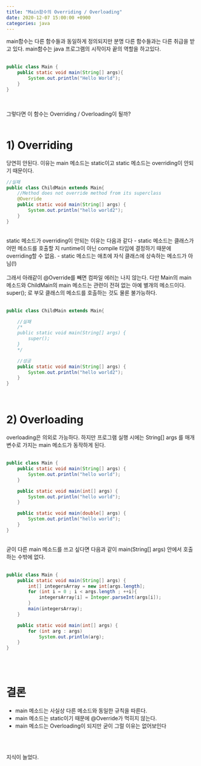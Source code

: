 ```yaml
---
title: "Main함수의 Overriding / Overloading" 
date: 2020-12-07 15:00:00 +0900 
categories: java
---
```


main함수는 다른 함수들과 동일하게 정의되지만 분명 다른 함수들과는 다른 취급을 받고 있다. main함수는 java 프로그램의 시작이자 끝의 역할을 하고있다.
<br>
<br>

```java
public class Main {
    public static void main(String[] args){
        System.out.println("Hello World");
    }
}
```
<br>

그렇다면 이 함수는 Overriding / Overloading이 될까?
<br>
<br>

# 1) Overriding

당연히 안된다. 이유는 main 메소드는 static이고 static 메소드는  overriding이 안되기 때문이다. 

```java
//실패
public class ChildMain extends Main{
    //Method does not override method from its superclass
    @Override
    public static void main(String[] args) {
        System.out.println("hello world2");
    }
}
```
<br>
static 메소드가 overriding이 안되는 이유는 다음과 같다
- static 메소드는 클래스가 어떤 메소드를 호출할 지 runtime이 아닌 compile 타임에 결정하기 때문에 overriding할 수 없음.
- static 메소드는 애초에 자식 클래스에 상속하는 메소드가 아님(!)
<br><br>
그래서 아래같이 @Override를 빼면 컴파일 에러는 나지 않는다. 다만 Main의 main 메소드와 ChildMain의 main 메소드는 관련이 전혀 없는 아예 별개의 메소드이다. super(); 로 부모 클래스의 메소드를 호출하는 것도 물론 불가능하다.
<br><br>

```java
public class ChildMain extends Main{

    //실패 
    /*        
    public static void main(String[] args) {
        super();
    }
    */

    //성공
    public static void main(String[] args) {
        System.out.println("hello world2");
    }
}
```
<br>

# 2) Overloading

overloading은 의외로 가능하다. 하지만 프로그램 실행 시에는 String[] args 를 매개변수로 가지는 main 메소드가 동작하게 된다.
<br><br>

```java
public class Main {
    public static void main(String[] args) {
        System.out.println("hello world");
    }

    public static void main(int[] args) {
        System.out.println("hello world");
    }

    public static void main(double[] args) {
        System.out.println("hello world");
    }
}
```
<br>
굳이 다른 main 메소드를 쓰고 싶다면 다음과 같이 main(String[] args) 안에서 호출하는 수밖에 없다.
<br>
<br>

```java
public class Main {
    public static void main(String[] args) {
        int[] integersArray = new int[args.length];
        for (int i = 0 ; i < args.length ; ++i){
            integersArray[i] = Integer.parseInt(args[i]);
        }
        main(integersArray);
    }

    public static void main(int[] args) {
        for (int arg : args)
            System.out.println(arg);
    }
}
```

<br>
<br>

# 결론
- main 메소드는 사실상 다른 메소드와 동일한 규칙을 따른다.
- main 메소드는 static이기 때문에 @Override가 먹히지 않는다.
- main 메소드는 Overloading이 되지만 굳이 그럴 이유는 없어보인다
<br>
<br>

지식이 늘었다.